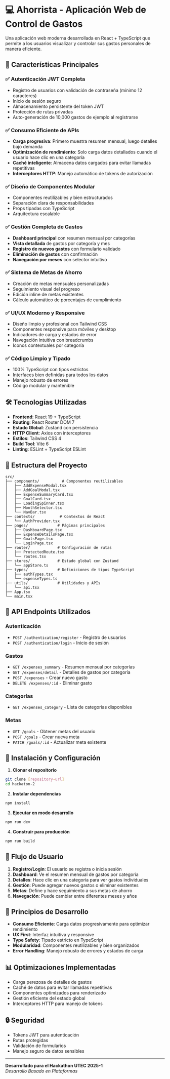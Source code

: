 # 💻 Ahorrista - Aplicación Web de Control de Gastos

Una aplicación web moderna desarrollada en React + TypeScript que permite a los usuarios visualizar y controlar sus gastos personales de manera eficiente.

## 🚀 Características Principales

### ✅ Autenticación JWT Completa
- Registro de usuarios con validación de contraseña (mínimo 12 caracteres)
- Inicio de sesión seguro
- Almacenamiento persistente del token JWT
- Protección de rutas privadas
- Auto-generación de 10,000 gastos de ejemplo al registrarse

### ✅ Consumo Eficiente de APIs
- **Carga progresiva**: Primero muestra resumen mensual, luego detalles bajo demanda
- **Optimización de rendimiento**: Solo carga datos detallados cuando el usuario hace clic en una categoría
- **Caché inteligente**: Almacena datos cargados para evitar llamadas repetitivas
- **Interceptores HTTP**: Manejo automático de tokens de autorización

### ✅ Diseño de Componentes Modular
- Componentes reutilizables y bien estructurados
- Separación clara de responsabilidades
- Props tipadas con TypeScript
- Arquitectura escalable

### ✅ Gestión Completa de Gastos
- **Dashboard principal** con resumen mensual por categorías
- **Vista detallada** de gastos por categoría y mes
- **Registro de nuevos gastos** con formulario validado
- **Eliminación de gastos** con confirmación
- **Navegación por meses** con selector intuitivo

### ✅ Sistema de Metas de Ahorro
- Creación de metas mensuales personalizadas
- Seguimiento visual del progreso
- Edición inline de metas existentes
- Cálculo automático de porcentajes de cumplimiento

### ✅ UI/UX Moderno y Responsive
- Diseño limpio y profesional con Tailwind CSS
- Componentes responsive para móviles y desktop
- Indicadores de carga y estados de error
- Navegación intuitiva con breadcrumbs
- Iconos contextuales por categoría

### ✅ Código Limpio y Tipado
- 100% TypeScript con tipos estrictos
- Interfaces bien definidas para todos los datos
- Manejo robusto de errores
- Código modular y mantenible

## 🛠️ Tecnologías Utilizadas

- **Frontend**: React 19 + TypeScript
- **Routing**: React Router DOM 7
- **Estado Global**: Zustand con persistencia
- **HTTP Client**: Axios con interceptores
- **Estilos**: Tailwind CSS 4
- **Build Tool**: Vite 6
- **Linting**: ESLint + TypeScript ESLint

## 📁 Estructura del Proyecto

```
src/
├── components/          # Componentes reutilizables
│   ├── AddExpenseModal.tsx
│   ├── AddGoalModal.tsx
│   ├── ExpenseSummaryCard.tsx
│   ├── GoalCard.tsx
│   ├── LoadingSpinner.tsx
│   ├── MonthSelector.tsx
│   └── NavBar.tsx
├── contexts/           # Contextos de React
│   └── AuthProvider.tsx
├── pages/             # Páginas principales
│   ├── DashboardPage.tsx
│   ├── ExpenseDetailsPage.tsx
│   ├── GoalsPage.tsx
│   └── LoginPage.tsx
├── router/            # Configuración de rutas
│   ├── ProtectedRoute.tsx
│   └── routes.tsx
├── stores/            # Estado global con Zustand
│   └── appStore.ts
├── types/             # Definiciones de tipos TypeScript
│   ├── authTypes.tsx
│   └── expenseTypes.ts
├── utils/             # Utilidades y APIs
│   └── api.tsx
├── App.tsx
└── main.tsx
```

## 🔌 API Endpoints Utilizados

### Autenticación
- `POST /authentication/register` - Registro de usuarios
- `POST /authentication/login` - Inicio de sesión

### Gastos
- `GET /expenses_summary` - Resumen mensual por categorías
- `GET /expenses/detail` - Detalles de gastos por categoría
- `POST /expenses` - Crear nuevo gasto
- `DELETE /expenses/:id` - Eliminar gasto

### Categorías
- `GET /expenses_category` - Lista de categorías disponibles

### Metas
- `GET /goals` - Obtener metas del usuario
- `POST /goals` - Crear nueva meta
- `PATCH /goals/:id` - Actualizar meta existente

## 🚀 Instalación y Configuración

1. **Clonar el repositorio**
```bash
git clone [repository-url]
cd hackaton-2
```

2. **Instalar dependencias**
```bash
npm install
```

3. **Ejecutar en modo desarrollo**
```bash
npm run dev
```

4. **Construir para producción**
```bash
npm run build
```

## 📱 Flujo de Usuario

1. **Registro/Login**: El usuario se registra o inicia sesión
2. **Dashboard**: Ve el resumen mensual de gastos por categoría
3. **Detalles**: Hace clic en una categoría para ver gastos individuales
4. **Gestión**: Puede agregar nuevos gastos o eliminar existentes
5. **Metas**: Define y hace seguimiento a sus metas de ahorro
6. **Navegación**: Puede cambiar entre diferentes meses y años

## 🎯 Principios de Desarrollo

- **Consumo Eficiente**: Carga datos progresivamente para optimizar rendimiento
- **UX First**: Interfaz intuitiva y responsive
- **Type Safety**: Tipado estricto en TypeScript
- **Modularidad**: Componentes reutilizables y bien organizados
- **Error Handling**: Manejo robusto de errores y estados de carga

## 📊 Optimizaciones Implementadas

- Carga perezosa de detalles de gastos
- Caché de datos para evitar llamadas repetitivas
- Componentes optimizados para renderizado
- Gestión eficiente del estado global
- Interceptores HTTP para manejo de tokens

## 🔒 Seguridad

- Tokens JWT para autenticación
- Rutas protegidas
- Validación de formularios
- Manejo seguro de datos sensibles

---

**Desarrollado para el Hackathon UTEC 2025-1**  
*Desarrollo Basado en Plataformas*
